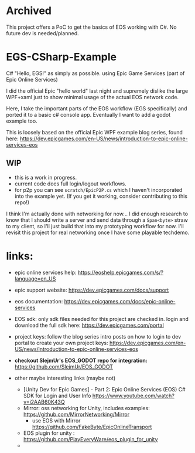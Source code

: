 # Archived
This project offers a PoC to get the basics of EOS working with C#.  No future dev is needed/planned.


# EGS-CSharp-Example
C# "Hello, EGS!" as simply as possible. using Epic Game Services (part of Epic Online Services)

I did the official Epic "hello world" last night and supremely dislike the large WPF+xaml just to show minimal usage of the actual EOS network code.

Here, I take the important parts of the EOS workflow  (EGS specifically)  and ported it to a basic c# console app.   Eventually I want to add a godot example too.

This is loosely based on the official Epic WPF example blog series, found here: https://dev.epicgames.com/en-US/news/introduction-to-epic-online-services-eos

## WIP
- this is a work in progress.   
- current code does full login/logout workflows.  
- for p2p you can see `scratch/EpicP2P.cs` which I haven't incorporated into the example yet.  (If you get it working, consider contributing to this repo!)

I think I'm actually done with networking for now... I did enough research to know that I should write a server and send data through a `Span<byte>` straw to my client, so I'll just build that into my prototyping workflow for now.  I'll revisit this project for real networking once I have some playable techdemo.

# links:

- epic online services help: https://eoshelp.epicgames.com/s/?language=en_US
- epic support website: https://dev.epicgames.com/docs/support
- eos documentation: https://dev.epicgames.com/docs/epic-online-services
- EOS sdk:  only sdk files needed for this project are checked in.  login and download the full sdk here: https://dev.epicgames.com/portal
- project keys:  follow the blog series intro posts on how to login to dev portal to create your own project keys: https://dev.epicgames.com/en-US/news/introduction-to-epic-online-services-eos
- **checkout SlejmUr's EOS_GODOT repo for integration:**  https://github.com/SlejmUr/EOS_GODOT

- other maybe interesting links (maybe not)
  - [Unity Dev for Epic Games] - Part 2: Epic Online Services (EOS) C# SDK for Login and User Info https://www.youtube.com/watch?v=i2AAB60K43Q
  - Mirror: oss networking for Unity, includes examples: https://github.com/MirrorNetworking/Mirror
    - use EOS with Mirror https://github.com/FakeByte/EpicOnlineTransport
  - EOS plugin for unity : https://github.com/PlayEveryWare/eos_plugin_for_unity
  - 
